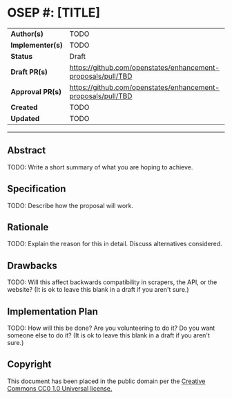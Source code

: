 # OSEP #: [TITLE]

|                    |            |
|--------------------|------------|
| **Author(s)**      | TODO |
| **Implementer(s)** | TODO |
| **Status**         |   Draft    |
| **Draft PR(s)**    | https://github.com/openstates/enhancement-proposals/pull/TBD |
| **Approval PR(s)** | https://github.com/openstates/enhancement-proposals/pull/TBD |
| **Created**        | TODO |
| **Updated**        | TODO | 

---

## Abstract

TODO: Write a short summary of what you are hoping to achieve.

## Specification

TODO: Describe how the proposal will work.

## Rationale

TODO: Explain the reason for this in detail.  Discuss alternatives considered.

## Drawbacks

TODO: Will this affect backwards compatibility in scrapers, the API, or the website?
(It is ok to leave this blank in a draft if you aren't sure.)

## Implementation Plan

TODO: How will this be done?  Are you volunteering to do it?  Do you want someone else to do it?
(It is ok to leave this blank in a draft if you aren't sure.)

## Copyright

This document has been placed in the public domain per the [Creative Commons CC0 1.0 Universal license.](https://creativecommons.org/publicdomain/zero/1.0/deed)
